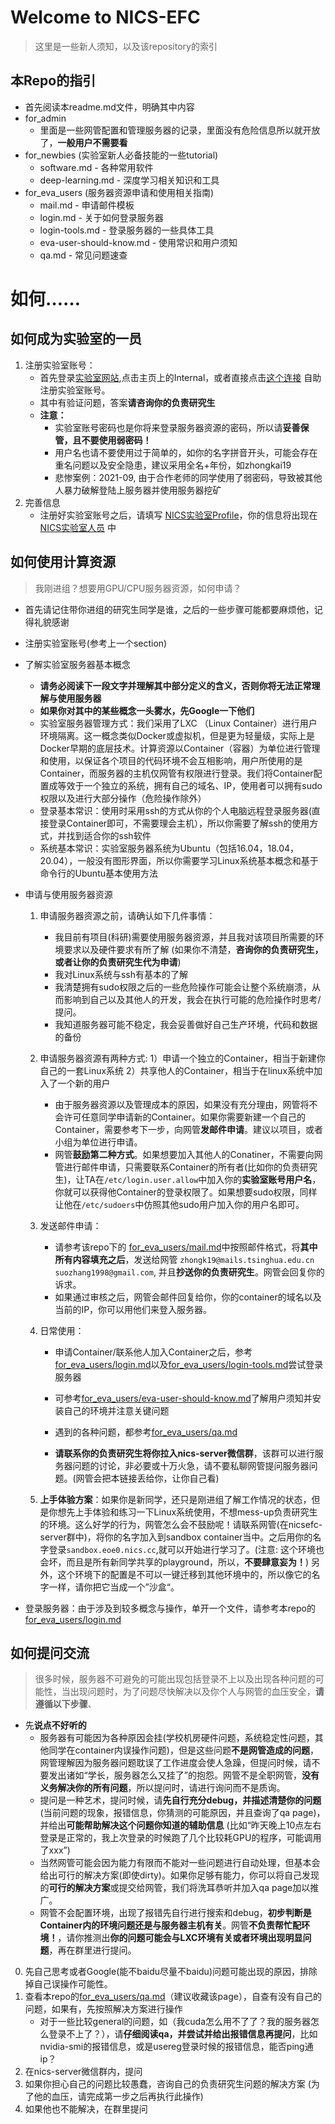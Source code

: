 # Welcome to NICS-EFC

> 这里是一些新人须知，以及该repository的索引

## 本Repo的指引

- 首先阅读本readme.md文件，明确其中内容
- for_admin
    - 里面是一些网管配置和管理服务器的记录，里面没有危险信息所以就开放了，**一般用户不需要看**
- for_newbies (实验室新人必备技能的一些tutorial)
    - software.md               - 各种常用软件
    - deep-learning.md          - 深度学习相关知识和工具
- for_eva_users (服务器资源申请和使用相关指南)
    - mail.md                   - 申请邮件模板
    - login.md                  - 关于如何登录服务器
    - login-tools.md            - 登录服务器的一些具体工具
    - eva-user-should-know.md   - 使用常识和用户须知
    - qa.md                     - 常见问题速查

# 如何……

## 如何成为实验室的一员

1. 注册实验室账号： 
    - 首先登录[实验室网站](https://nicsefc.ee.tsinghua.edu.cn/),点击主页上的Internal，或者直接点击[这个连接](https://nicsefc.ee.tsinghua.edu.cn/internal/auth/login/) 自助注册实验室账号。
    - 其中有验证问题，答案**请咨询你的负责研究生**
    - **注意：** 
      - 实验室账号密码也是你将来登录服务器资源的密码，所以请**妥善保管，且不要使用弱密码！**
      - 用户名也请不要使用过于简单的，如你的名字拼音开头，可能会存在重名问题以及安全隐患，建议采用全名+年份，如zhongkai19
      - 悲惨案例：2021-09, 由于合作老师的同学使用了弱密码，导致被其他人暴力破解登陆上服务器并使用服务器挖矿
2. 完善信息
    - 注册好实验室账号之后，请填写 [NICS实验室Profile](http://nicsefc.ee.tsinghua.edu.cn/internal/profile/)，你的信息将出现在[NICS实验室人员](https://nicsefc.ee.tsinghua.edu.cn/people/) 中

## 如何使用计算资源

> 我刚进组？想要用GPU/CPU服务器资源，如何申请？

* 首先请记住带你进组的研究生同学是谁，之后的一些步骤可能都要麻烦他，记得礼貌感谢

* 注册实验室账号(参考上一个section)

* 了解实验室服务器基本概念
  * **请务必阅读下一段文字并理解其中部分定义的含义，否则你将无法正常理解与使用服务器**
  * **如果你对其中的某些概念一头雾水，先Google一下他们**
  * 实验室服务器管理方式：我们采用了LXC （Linux Container）进行用户环境隔离。这一概念类似Docker或虚拟机，但是更为轻量级，实际上是Docker早期的底层技术。计算资源以Container（容器）为单位进行管理和使用，以保证各个项目的代码环境不会互相影响，用户所使用的是Container，而服务器的主机仅网管有权限进行登录。我们将Container配置成等效于一个独立的系统，拥有自己的域名、IP，使用者可以拥有sudo权限以及进行大部分操作（危险操作除外）
  * 登录基本常识：使用时采用ssh的方式从你的个人电脑远程登录服务器(直接登录Container即可，不需要理会主机），所以你需要了解ssh的使用方式，并找到适合你的ssh软件
  * 系统基本常识：实验室服务器系统为Ubuntu（包括16.04，18.04，20.04），一般没有图形界面，所以你需要学习Linux系统基本概念和基于命令行的Ubuntu基本使用方法

* 申请与使用服务器资源

  1. 申请服务器资源之前，请确认如下几件事情：

     * 我目前有项目(科研)需要使用服务器资源，并且我对该项目所需要的环境要求以及硬件要求有所了解 (如果你不清楚，**咨询你的负责研究生，或者让你的负责研究生代为申请**)
     * 我对Linux系统与ssh有基本的了解
     * 我清楚拥有sudo权限之后的一些危险操作可能会让整个系统崩溃，从而影响到自己以及其他人的开发，我会在执行可能的危险操作时思考/提问。
     * 我知道服务器可能不稳定，我会妥善做好自己生产环境，代码和数据的备份

  2. 申请服务器资源有两种方式: 1）申请一个独立的Container，相当于新建你自己的一套Linux系统 2）共享他人的Container，相当于在linux系统中加入了一个新的用户

     * 由于服务器资源以及管理成本的原因，如果没有充分理由，网管将不会许可任意同学申请新的Container。如果你需要新建一个自己的Container，需要参考下一步，向网管**发邮件申请**。建议以项目，或者小组为单位进行申请。
     * 网管**鼓励第二种方式**。如果想要加入其他人的Conatiner，不需要向网管进行邮件申请，只需要联系Container的所有者(比如你的负责研究生)，让TA在`/etc/login.user.allow`中加入你的**实验室账号用户名**，你就可以获得他Container的登录权限了。如果想要sudo权限，同样让他在`/etc/sudoers`中仿照其他sudo用户加入你的用户名即可。

  3. 发送邮件申请： 

     * 请参考该repo下的 [for_eva_users/mail.md](./for_eva_users/mail.md)中按照邮件格式，将**其中所有内容填充之后**，发送给网管 `zhongk19@mails.tsinghua.edu.cn`  `suozhang1998@gmail.com`, 并且**抄送你的负责研究生**。网管会回复你的诉求。
     * 如果通过审核之后，网管会邮件回复给你，你的container的域名以及当前的IP，你可以用他们来登入服务器。

  4. 日常使用：

     * 申请Container/联系他人加入Container之后，参考[for_eva_users/login.md](./for_eva_users/login.md)以及[for_eva_users/login-tools.md](./for_eva_users/login-tools.md)尝试登录服务器

     * 可参考[for_eva_users/eva-user-should-know.md](./for_eva_users/eva-user-should-know.md)了解用户须知并安装自己的环境并注意关键问题
     * 遇到的各种问题，都参考[for_eva_users/qa.md](./for_eva_users/qa.md)
     * **请联系你的负责研究生将你拉入nics-server微信群**，该群可以进行服务器问题的讨论，非必要或十万火急，请不要私聊网管提问服务器问题。(网管会把本链接丢给你，让你自己看)

  5. **上手体验方案**：如果你是新同学，还只是刚进组了解工作情况的状态，但是你想先上手体验和练习一下Linux系统使用，不想mess-up负责研究生的环境。这么好学的行为，网管怎么会不鼓励呢！请联系网管(在nicsefc-server群中)，将你的名字加入到sandbox container当中。之后用你的名字登录`sandbox.eoe0.nics.cc`,就可以开始进行学习了。(注意: 这个环境也会坏，而且是所有新同学共享的playground，所以，**不要肆意妄为！**) 另外，这个环境下的配置是不可以一键迁移到其他环境中的，所以像它的名字一样，请你把它当成一个”沙盒“。

* 登录服务器：由于涉及到较多概念与操作，单开一个文件，请参考本repo的[for_eva_users/login.md](./for_eva_users/login.md) 

## 如何提问交流

> 很多时候，服务器不可避免的可能出现包括登录不上以及出现各种问题的可能性，当出现问题时，为了问题尽快解决以及你个人与网管的血压安全，**请遵循以下步骤**、

- 先**说点不好听的**
    - 服务器有可能因为各种原因会挂(学校机房硬件问题，系统稳定性问题，其他同学在container内误操作问题)，但是这些问题**不是网管造成的问题**，网管理解因为服务器问题耽误了工作进度会使人急躁，但提问时候，请不要发出诸如“学长，服务器怎么又挂了”的抱怨。网管不是全职网管，**没有义务解决你的所有问题**，所以提问时，请进行询问而不是质询。
    - 提问是一种艺术，提问时候，请**先自行充分debug，并描述清楚你的问题**(当前问题的现象，报错信息，你猜测的可能原因，并且查询了qa page)，并给出**可能帮助解决这个问题你知道的辅助信息** (比如“昨天晚上10点左右登录是正常的，我上次登录的时候跑了几个比较耗GPU的程序，可能调用了xxx”)
    - 当然网管可能会因为能力有限而不能对一些问题进行自动处理，但基本会给出可行的解决方案(即使dirty)。如果你足够有能力，你可以将自己发现的**可行的解决方案**或提交给网管，我们将洗耳恭听并加入qa page加以推广。
    - 网管不会配置环境，出现了报错先自行进行搜索和debug，**初步判断是Container内的环境问题还是与服务器主机有关**。网管**不负责帮忙配环境！**，请你推测出**你的问题可能会与LXC环境有关或者环境出现明显问题**，再在群里进行提问。

0. 先自己思考或者Google(能不baidu尽量不baidu)问题可能出现的原因，排除掉自己误操作可能性。
1. 查看本repo的[for_eva_users/qa.md](./for_eva_users/qa.md)（建议收藏该page），自查有没有自己的问题，如果有，先按照解决方案进行操作
    - 对于一些比较general的问题，如（我cuda怎么用不了了？我的服务器怎么登录不上了？），请**仔细阅读qa，并尝试并给出报错信息再提问**，比如nvidia-smi的报错信息，或是usereg登录时候的报错信息，能否ping通ip？
2. 在nics-server微信群内，提问
3. 如果你担心自己的问题比较愚蠢，咨询自己的负责研究生问题的解决方案 (为了他的血压，请完成第一步之后再执行此操作)
3. 如果他也不能解决，在群里提问




